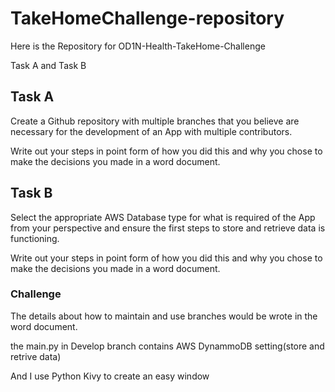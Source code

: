 # TakeHomeChallenge-repository
Here is the Repository for OD1N-Health-TakeHome-Challenge

Task A and Task B

## Task A

Create a Github repository with multiple branches that you believe are necessary for the development of an App with multiple contributors. 

Write out your steps in point form of how you did this and why you chose to make the decisions you made in a word document.

## Task B

Select the appropriate AWS Database type for what is required of the App from your perspective and ensure the first steps to store and retrieve data is functioning. 

Write out your steps in point form of how you did this and why you chose to make the decisions you made in a word document.

### Challenge

The details about how to maintain and use branches would be wrote in the word document.

the main.py in Develop branch contains AWS DynammoDB setting(store and retrive data)

And I use Python Kivy to create an easy window

